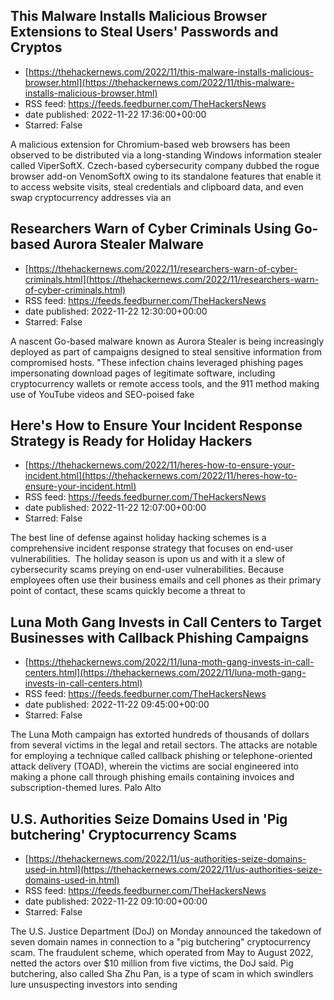 ## This Malware Installs Malicious Browser Extensions to Steal Users' Passwords and Cryptos
 - [https://thehackernews.com/2022/11/this-malware-installs-malicious-browser.html](https://thehackernews.com/2022/11/this-malware-installs-malicious-browser.html)
 - RSS feed: https://feeds.feedburner.com/TheHackersNews
 - date published: 2022-11-22 17:36:00+00:00
 - Starred: False

A malicious extension for Chromium-based web browsers has been observed to be distributed via a long-standing Windows information stealer called ViperSoftX.
Czech-based cybersecurity company dubbed the rogue browser add-on VenomSoftX owing to its standalone features that enable it to access website visits, steal credentials and clipboard data, and even swap cryptocurrency addresses via an

## Researchers Warn of Cyber Criminals Using Go-based Aurora Stealer Malware
 - [https://thehackernews.com/2022/11/researchers-warn-of-cyber-criminals.html](https://thehackernews.com/2022/11/researchers-warn-of-cyber-criminals.html)
 - RSS feed: https://feeds.feedburner.com/TheHackersNews
 - date published: 2022-11-22 12:30:00+00:00
 - Starred: False

A nascent Go-based malware known as Aurora Stealer is being increasingly deployed as part of campaigns designed to steal sensitive information from compromised hosts.
"These infection chains leveraged phishing pages impersonating download pages of legitimate software, including cryptocurrency wallets or remote access tools, and the 911 method making use of YouTube videos and SEO-poised fake

## Here's How to Ensure Your Incident Response Strategy is Ready for Holiday Hackers
 - [https://thehackernews.com/2022/11/heres-how-to-ensure-your-incident.html](https://thehackernews.com/2022/11/heres-how-to-ensure-your-incident.html)
 - RSS feed: https://feeds.feedburner.com/TheHackersNews
 - date published: 2022-11-22 12:07:00+00:00
 - Starred: False

The best line of defense against holiday hacking schemes is a comprehensive incident response strategy that focuses on end-user vulnerabilities. 
The holiday season is upon us and with it a slew of cybersecurity scams preying on end-user vulnerabilities.
Because employees often use their business emails and cell phones as their primary point of contact, these scams quickly become a threat to

## Luna Moth Gang Invests in Call Centers to Target Businesses with Callback Phishing Campaigns
 - [https://thehackernews.com/2022/11/luna-moth-gang-invests-in-call-centers.html](https://thehackernews.com/2022/11/luna-moth-gang-invests-in-call-centers.html)
 - RSS feed: https://feeds.feedburner.com/TheHackersNews
 - date published: 2022-11-22 09:45:00+00:00
 - Starred: False

The Luna Moth campaign has extorted hundreds of thousands of dollars from several victims in the legal and retail sectors.
The attacks are notable for employing a technique called callback phishing or telephone-oriented attack delivery (TOAD), wherein the victims are social engineered into making a phone call through phishing emails containing invoices and subscription-themed lures.
Palo Alto

## U.S. Authorities Seize Domains Used in 'Pig butchering' Cryptocurrency Scams
 - [https://thehackernews.com/2022/11/us-authorities-seize-domains-used-in.html](https://thehackernews.com/2022/11/us-authorities-seize-domains-used-in.html)
 - RSS feed: https://feeds.feedburner.com/TheHackersNews
 - date published: 2022-11-22 09:10:00+00:00
 - Starred: False

The U.S. Justice Department (DoJ) on Monday announced the takedown of seven domain names in connection to a "pig butchering" cryptocurrency scam. The fraudulent scheme, which operated from May to August 2022, netted the actors over $10 million from five victims, the DoJ said.
Pig butchering, also called Sha Zhu Pan, is a type of scam in which swindlers lure unsuspecting investors into sending
